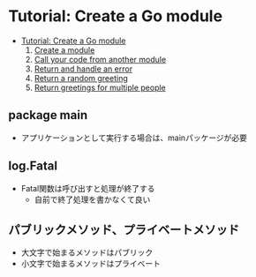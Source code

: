 # Tutorial: Create a Go module

- [Tutorial: Create a Go module](https://go.dev/doc/tutorial/create-module)
   1. [Create a module](https://go.dev/doc/tutorial/create-module)
   2. [Call your code from another module](https://go.dev/doc/tutorial/call-module-code)
   3. [Return and handle an error](https://go.dev/doc/tutorial/handle-errors)
   4. [Return a random greeting](https://go.dev/doc/tutorial/random-greeting)
   5. [Return greetings for multiple people](https://go.dev/doc/tutorial/greetings-multiple-people)

## package main

- アプリケーションとして実行する場合は、mainパッケージが必要

## log.Fatal

- Fatal関数は呼び出すと処理が終了する
  - 自前で終了処理を書かなくて良い

## パブリックメソッド、プライベートメソッド

- 大文字で始まるメソッドはパブリック
- 小文字で始まるメソッドはプライベート
